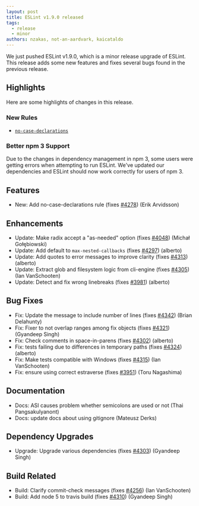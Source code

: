```yaml
---
layout: post
title: ESLint v1.9.0 released
tags:
  - release
  - minor
authors: nzakas, not-an-aardvark, kaicataldo
---
```


We just pushed ESLint v1.9.0, which is a minor release upgrade of ESLint. This release adds some new features and fixes several bugs found in the previous release.

## Highlights

Here are some highlights of changes in this release.

### New Rules

* [`no-case-declarations`](https://eslint.org/docs/rules/no-case-declarations)

### Better npm 3 Support

Due to the changes in dependency management in npm 3, some users were getting errors when attempting to run ESLint. We've updated our dependencies and ESLint should now work correctly for users of npm 3.


## Features


* New: Add no-case-declarations rule (fixes [#4278](https://github.com/eslint/eslint/issues/4278)) (Erik Arvidsson)




## Enhancements


* Update: Make radix accept a "as-needed" option (fixes [#4048](https://github.com/eslint/eslint/issues/4048)) (Michał Gołębiowski)
* Update: Add default to `max-nested-callbacks` (fixes [#4297](https://github.com/eslint/eslint/issues/4297)) (alberto)
* Update: Add quotes to error messages to improve clarity (fixes [#4313](https://github.com/eslint/eslint/issues/4313)) (alberto)
* Update: Extract glob and filesystem logic from cli-engine (fixes [#4305](https://github.com/eslint/eslint/issues/4305)) (Ian VanSchooten)
* Update: Detect and fix wrong linebreaks (fixes [#3981](https://github.com/eslint/eslint/issues/3981)) (alberto)




## Bug Fixes


* Fix: Update the message to include number of lines (fixes [#4342](https://github.com/eslint/eslint/issues/4342)) (Brian Delahunty)
* Fix: Fixer to not overlap ranges among fix objects (fixes [#4321](https://github.com/eslint/eslint/issues/4321)) (Gyandeep Singh)
* Fix: Check comments in space-in-parens (fixes [#4302](https://github.com/eslint/eslint/issues/4302)) (alberto)
* Fix: tests failing due to differences in temporary paths (fixes [#4324](https://github.com/eslint/eslint/issues/4324)) (alberto)
* Fix: Make tests compatible with Windows (fixes [#4315](https://github.com/eslint/eslint/issues/4315)) (Ian VanSchooten)
* Fix: ensure using correct estraverse (fixes [#3951](https://github.com/eslint/eslint/issues/3951)) (Toru Nagashima)




## Documentation


* Docs: ASI causes problem whether semicolons are used or not (Thai Pangsakulyanont)
* Docs: update docs about using gitignore (Mateusz Derks)




## Dependency Upgrades


* Upgrade: Upgrade various dependencies (fixes [#4303](https://github.com/eslint/eslint/issues/4303)) (Gyandeep Singh)




## Build Related


* Build: Clarify commit-check messages (fixes [#4256](https://github.com/eslint/eslint/issues/4256)) (Ian VanSchooten)
* Build: Add node 5 to travis build (fixes [#4310](https://github.com/eslint/eslint/issues/4310)) (Gyandeep Singh)
